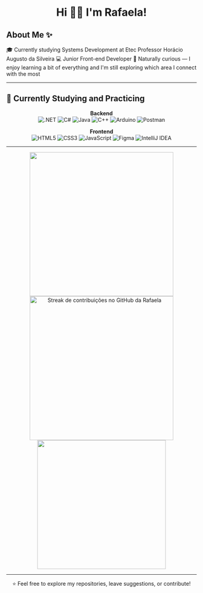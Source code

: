 <h1 align="center">Hi 👋🏻 I'm Rafaela!</h1>


## About Me ✨

🎓 Currently studying Systems Development at Etec Professor Horácio Augusto da Silveira
💻 Junior Front-end Developer
🌱 Naturally curious — I enjoy learning a bit of everything and I'm still exploring which area I connect with the most

---
## 📖  Currently Studying and Practicing
<div align="center">

**Backend**  
![.NET](https://img.shields.io/badge/-.NET-512BD4?style=for-the-badge&logo=dotnet&logoColor=white)
![C#](https://img.shields.io/badge/C%23-239120?style=for-the-badge&logo=csharp&logoColor=white)
![Java](https://img.shields.io/badge/Java-ED8B00?style=for-the-badge&logo=java&logoColor=white)
![C++](https://img.shields.io/badge/C++-00599C?style=for-the-badge&logo=cplusplus&logoColor=white)
![Arduino](https://img.shields.io/badge/Arduino-00979D?style=for-the-badge&logo=arduino&logoColor=white)
![Postman](https://img.shields.io/badge/Postman-FF6C37?style=for-the-badge&logo=postman&logoColor=white)

**Frontend**  
![HTML5](https://img.shields.io/badge/HTML5-E34F26?style=for-the-badge&logo=html5&logoColor=white)
![CSS3](https://img.shields.io/badge/CSS3-1572B6?style=for-the-badge&logo=css3&logoColor=white)
![JavaScript](https://img.shields.io/badge/JavaScript-F7DF1E?style=for-the-badge&logo=javascript&logoColor=black)
![Figma](https://img.shields.io/badge/Figma-F24E1E?style=for-the-badge&logo=figma&logoColor=white)
![IntelliJ IDEA](https://img.shields.io/badge/IntelliJIDEA-000000?style=for-the-badge&logo=intellijidea&logoColor=white)

</div>

---

<div align="center">

  <img src="https://github-readme-stats.vercel.app/api?username=rafaela-oliveira21&show_icons=true&theme=transparent&hide_border=true" width="380" />
  <img src="https://github-readme-streak-stats.herokuapp.com?user=rafaela-oliveira21&theme=transparent&hide_border=true&locale=pt_BR" width="380" alt="Streak de contribuições no GitHub da Rafaela"/>
  <img src="https://github-readme-stats.vercel.app/api/top-langs/?username=rafaela-oliveira21&layout=compact&langs_count=8&theme=transparent&hide_border=true" width="340" />
  
</div>


---
<div align="center">
  ⭐ Feel free to explore my repositories, leave suggestions, or contribute!
</div>

<!--
[![LinkedIn](https://img.shields.io/badge/-LinkedIn-0A66C2?style=flat&logo=linkedin&logoColor=white)](https://www.linkedin.com/in/rafaela-oliveira21)
[![Email](https://img.shields.io/badge/-Email-D14836?style=flat&logo=gmail&logoColor=white)](mailto:rafaela.oliveira@email.com)
-->
